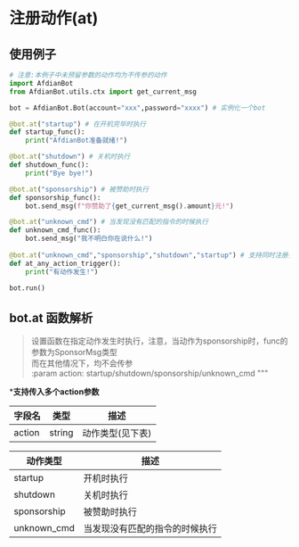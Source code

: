 # 注册动作(at)
## 使用例子
```python
# 注意:本例子中未预留参数的动作均为不传参的动作
import AfdianBot
from AfdianBot.utils.ctx import get_current_msg

bot = AfdianBot.Bot(account="xxx",password="xxxx") # 实例化一个bot

@bot.at("startup") # 在开机完毕时执行
def startup_func():
    print("AfdianBot准备就绪!")

@bot.at("shutdown") # 关机时执行
def shutdown_func():
    print("Bye bye!")

@bot.at("sponsorship") # 被赞助时执行
def sponsorship_func():
    bot.send_msg(f"你赞助了{get_current_msg().amount}元!")

@bot.at("unknown_cmd") # 当发现没有匹配的指令的时候执行
def unknown_cmd_func():
    bot.send_msg("我不明白你在说什么!")
    
@bot.at("unknown_cmd","sponsorship","shutdown","startup") # 支持同时注册多个action
def at_any_action_trigger():
    print("有动作发生!")

bot.run()
```

## bot.at 函数解析

> 设置函数在指定动作发生时执行，注意，当动作为sponsorship时，func的参数为SponsorMsg类型  
而在其他情况下，均不会传参  
:param action: startup/shutdown/sponsorship/unknown_cmd
"""

***支持传入多个action参数**  

| 字段名    | 类型     | 描述        |
|--------| ------ |-----------|
| action | string | 动作类型(见下表) |

| 动作类型        | 描述              |
|-------------|-----------------|
| startup     | 开机时执行           |
| shutdown    | 关机时执行           |
| sponsorship | 被赞助时执行          |
| unknown_cmd | 当发现没有匹配的指令的时候执行 |